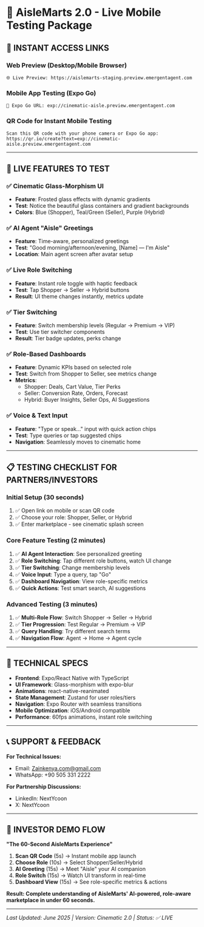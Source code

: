 # 📱 AisleMarts 2.0 - Live Mobile Testing Package

## 🚀 **INSTANT ACCESS LINKS**

### Web Preview (Desktop/Mobile Browser)
```
🌐 Live Preview: https://aislemarts-staging.preview.emergentagent.com
```

### Mobile App Testing (Expo Go)
```
📱 Expo Go URL: exp://cinematic-aisle.preview.emergentagent.com
```

### QR Code for Instant Mobile Testing
```
Scan this QR code with your phone camera or Expo Go app:
https://qr.io/create?text=exp://cinematic-aisle.preview.emergentagent.com
```

---

## 🎯 **LIVE FEATURES TO TEST**

### ✅ **Cinematic Glass-Morphism UI**
- **Feature**: Frosted glass effects with dynamic gradients
- **Test**: Notice the beautiful glass containers and gradient backgrounds
- **Colors**: Blue (Shopper), Teal/Green (Seller), Purple (Hybrid)

### ✅ **AI Agent "Aisle" Greetings**  
- **Feature**: Time-aware, personalized greetings
- **Test**: "Good morning/afternoon/evening, [Name] — I'm Aisle"
- **Location**: Main agent screen after avatar setup

### ✅ **Live Role Switching**
- **Feature**: Instant role toggle with haptic feedback
- **Test**: Tap Shopper → Seller → Hybrid buttons
- **Result**: UI theme changes instantly, metrics update

### ✅ **Tier Switching**
- **Feature**: Switch membership levels (Regular → Premium → VIP)
- **Test**: Use tier switcher components
- **Result**: Tier badge updates, perks change

### ✅ **Role-Based Dashboards**
- **Feature**: Dynamic KPIs based on selected role
- **Test**: Switch from Shopper to Seller, see metrics change
- **Metrics**: 
  - Shopper: Deals, Cart Value, Tier Perks
  - Seller: Conversion Rate, Orders, Forecast
  - Hybrid: Buyer Insights, Seller Ops, AI Suggestions

### ✅ **Voice & Text Input**
- **Feature**: "Type or speak…" input with quick action chips
- **Test**: Type queries or tap suggested chips
- **Navigation**: Seamlessly moves to cinematic home

---

## 📋 **TESTING CHECKLIST FOR PARTNERS/INVESTORS**

### **Initial Setup (30 seconds)**
1. ✅ Open link on mobile or scan QR code
2. ✅ Choose your role: Shopper, Seller, or Hybrid  
3. ✅ Enter marketplace - see cinematic splash screen

### **Core Feature Testing (2 minutes)**
1. ✅ **AI Agent Interaction**: See personalized greeting
2. ✅ **Role Switching**: Tap different role buttons, watch UI change
3. ✅ **Tier Switching**: Change membership levels
4. ✅ **Voice Input**: Type a query, tap "Go"
5. ✅ **Dashboard Navigation**: View role-specific metrics
6. ✅ **Quick Actions**: Test smart search, AI suggestions

### **Advanced Testing (3 minutes)**
1. ✅ **Multi-Role Flow**: Switch Shopper → Seller → Hybrid
2. ✅ **Tier Progression**: Test Regular → Premium → VIP
3. ✅ **Query Handling**: Try different search terms
4. ✅ **Navigation Flow**: Agent → Home → Agent cycle

---

## 🔧 **TECHNICAL SPECS**

- **Frontend**: Expo/React Native with TypeScript
- **UI Framework**: Glass-morphism with expo-blur
- **Animations**: react-native-reanimated 
- **State Management**: Zustand for user roles/tiers
- **Navigation**: Expo Router with seamless transitions
- **Mobile Optimization**: iOS/Android compatible
- **Performance**: 60fps animations, instant role switching

---

## 📞 **SUPPORT & FEEDBACK**

**For Technical Issues:**
- Email: Zainkenya.com@gmail.com
- WhatsApp: +90 505 331 2222

**For Partnership Discussions:**
- LinkedIn: NextYcoon
- X: NextYcoon

---

## 🎯 **INVESTOR DEMO FLOW**

**"The 60-Second AisleMarts Experience"**

1. **Scan QR Code** (5s) → Instant mobile app launch
2. **Choose Role** (10s) → Select Shopper/Seller/Hybrid  
3. **AI Greeting** (15s) → Meet "Aisle" your AI companion
4. **Role Switch** (15s) → Watch UI transform in real-time
5. **Dashboard View** (15s) → See role-specific metrics & actions

**Result: Complete understanding of AisleMarts' AI-powered, role-aware marketplace in under 60 seconds.**

---

*Last Updated: June 2025 | Version: Cinematic 2.0 | Status: ✅ LIVE*